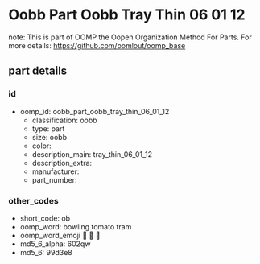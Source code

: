 # Oobb Part Oobb Tray Thin 06 01 12  

note: This is part of OOMP the Oopen Organization Method For Parts. For more details: https://github.com/oomlout/oomp_base

##  part details





### id
* oomp_id: oobb_part_oobb_tray_thin_06_01_12
  * classification: oobb
  * type: part
  * size: oobb
  * color: 
  * description_main: tray_thin_06_01_12
  * description_extra: 
  * manufacturer: 
  * part_number: 

### other_codes
* short_code: ob
* oomp_word: bowling tomato tram
* oomp_word_emoji :bowling: :tomato: :tram:
* md5_6_alpha: 602qw
* md5_6: 99d3e8